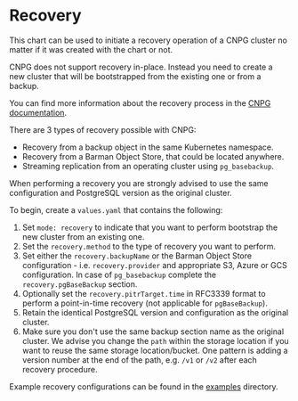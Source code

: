 # Recovery

This chart can be used to initiate a recovery operation of a CNPG cluster no matter if it was created with the chart or not.

CNPG does not support recovery in-place. Instead you need to create a new cluster that will be bootstrapped from the existing one or from a backup.

You can find more information about the recovery process in the [CNPG documentation](https://cloudnative-pg.io/documentation/current/backup_recovery).

There are 3 types of recovery possible with CNPG:

- Recovery from a backup object in the same Kubernetes namespace.
- Recovery from a Barman Object Store, that could be located anywhere.
- Streaming replication from an operating cluster using `pg_basebackup`.

When performing a recovery you are strongly advised to use the same configuration and PostgreSQL version as the original cluster.

To begin, create a `values.yaml` that contains the following:

1. Set `mode: recovery` to indicate that you want to perform bootstrap the new cluster from an existing one.
2. Set the `recovery.method` to the type of recovery you want to perform.
3. Set either the `recovery.backupName` or the Barman Object Store configuration - i.e. `recovery.provider` and appropriate S3, Azure or GCS configuration. In case of `pg_basebackup` complete the `recovery.pgBaseBackup` section.
4. Optionally set the `recovery.pitrTarget.time` in RFC3339 format to perform a point-in-time recovery (not applicable for `pgBaseBackup`).
5. Retain the identical PostgreSQL version and configuration as the original cluster.
6. Make sure you don't use the same backup section name as the original cluster. We advise you change the `path` within the storage location if you want to reuse the same storage location/bucket.
   One pattern is adding a version number at the end of the path, e.g. `/v1` or `/v2` after each recovery procedure.

Example recovery configurations can be found in the [examples](../examples) directory.
